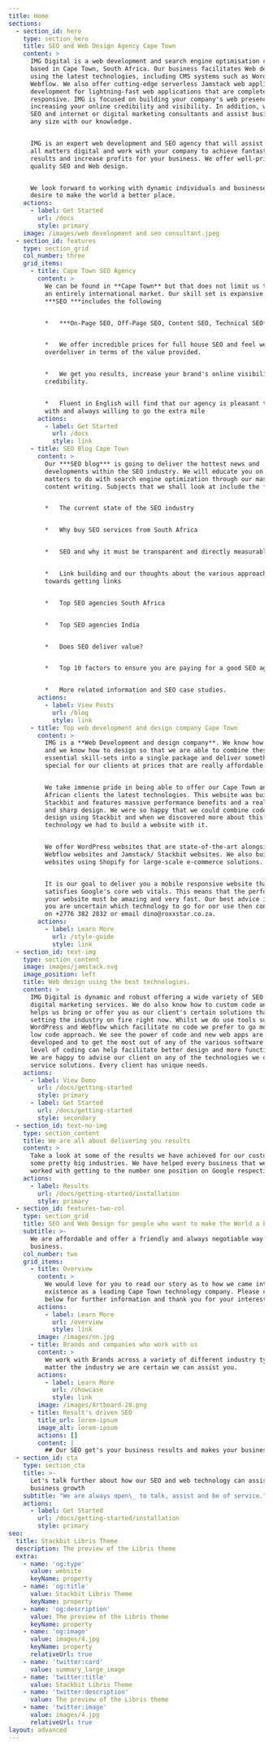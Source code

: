 ```yaml
---
title: Home
sections:
  - section_id: hero
    type: section_hero
    title: SEO and Web Design Agency Cape Town
    content: >
      IMG Digital is a web development and search engine optimisation company
      based in Cape Town, South Africa. Our business facilitates Web development
      using the latest technologies, including CMS systems such as WordPress and
      Webflow. We also offer cutting-edge serverless Jamstack web application
      development for lightning-fast web applications that are completely mobile
      responsive. IMG is focused on building your company's web presence and
      increasing your online credibility and visibility. In addition, we act as
      SEO and internet or digital marketing consultants and assist businesses of
      any size with our knowledge.


      IMG is an expert web development and SEO agency that will assist you on
      all matters digital and work with your company to achieve fantastic
      results and increase profits for your business. We offer well-priced and
      quality SEO and Web design.


      We look forward to working with dynamic individuals and businesses who
      desire to make the world a better place.
    actions:
      - label: Get Started
        url: /docs
        style: primary
    image: /images/web development and seo consultant.jpeg
  - section_id: features
    type: section_grid
    col_number: three
    grid_items:
      - title: Cape Town SEO Agency
        content: >
          We can be found in **Cape Town** but that does not limit us to serving
          an entirely international market. Our skill set is expansive and our
          ***SEO ***includes the following


          *   ***On-Page SEO, Off-Page SEO, Content SEO, Technical SEO***


          *   We offer incredible prices for full house SEO and feel we
          overdeliver in terms of the value provided.


          *   We get you results, increase your brand's online visibility and
          credibility.


          *   Fluent in English will find that our agency is pleasant to deal
          with and always willing to go the extra mile
        actions:
          - label: Get Started
            url: /docs
            style: link
      - title: SEO Blog Cape Town
        content: >
          Our ***SEO blog*** is going to deliver the hottest news and
          developments within the SEO industry. We will educate you on all
          matters to do with search engine optimization through our masterful
          content writing. Subjects that we shall look at include the following


          *   The current state of the SEO industry


          *   Why buy SEO services from South Africa


          *   SEO and why it must be transparent and directly measurable


          *   Link building and our thoughts about the various approaches
          towards getting links


          *   Top SEO agencies South Africa


          *   Top SEO agencies India


          *   Does SEO deliver value?


          *   Top 10 factors to ensure you are paying for a good SEO agency.


          *   More related information and SEO case studies.
        actions:
          - label: View Posts
            url: /blog
            style: link
      - title: Top web development and design company Cape Town
        content: >
          IMG is a **Web Development and design company**. We know how to code
          and we know how to design so that we are able to combine these
          essential skill-sets into a single package and deliver something
          special for our clients at prices that are really affordable. 


          We take immense pride in being able to offer our Cape Town and South
          African clients the latest technologies. This website was built using
          Stackbit and features massive performance benefits and a really clean
          and sharp design. We were so happy that we could combine code and
          design using Stackbit and when we discovered more about this
          technology we had to build a website with it. 


          We offer WordPress websites that are state-of-the-art alongside
          Webflow websites and Jamstack/ Stackbit websites. We also build
          websites using Shopify for large-scale e-commerce solutions.


          It is our goal to deliver you a mobile responsive website that
          satisfies Google's core web vitals. This means that the performance of
          your website must be amazing and very fast. Our best advice is that if
          you are uncertain which technology to go for oor use then contact us
          on +2776 382 2832 or email dino@roxxstar.co.za.
        actions:
          - label: Learn More
            url: /style-guide
            style: link
  - section_id: text-img
    type: section_content
    image: images/jamstack.svg
    image_position: left
    title: Web design using the best technologies.
    content: >
      IMG Digital is dynamic and robust offering a wide variety of SEO and
      digital marketing services. We do also know how to custom code and this
      helps us bring or offer you as our client's certain solutions that are
      setting the industry on fire right now. Whilst we do use tools such as
      WordPress and Webflow which facilitate no code we prefer to go more with a
      low code approach. We see the power of code and new web apps are being
      developed and to get the most out of any of the various software a good
      level of coding can help facilitate better design and more functionality.
      We are happy to advise our client on any of the technologies we offer as
      service solutions. Every client has unique needs.
    actions:
      - label: View Demo
        url: /docs/getting-started
        style: primary
      - label: Get Started
        url: /docs/getting-started
        style: secondary
  - section_id: text-no-img
    type: section_content
    title: We are all about delivering you results
    content: >
      Take a look at some of the results we have achieved for our customers in
      some pretty big industries. We have helped every business that we have
      worked with getting to the number one position on Google respectively.
    actions:
      - label: Results
        url: /docs/getting-started/installation
        style: primary
  - section_id: features-two-col
    type: section_grid
    title: SEO and Web Design for people who want to make the World a better place.
    subtitle: >-
      We are affordable and offer a friendly and always negotiable way of doing
      business.
    col_number: two
    grid_items:
      - title: Overview
        content: >
          We would love for you to read our story as to how we came into
          existence as a leading Cape Town technology company. Please click
          below for further information and thank you for your interest.
        actions:
          - label: Learn More
            url: /overview
            style: link
        image: /images/nn.jpg
      - title: Brands and companies who work with us
        content: >
          We work with Brands across a variety of different industry types so no
          matter the industry we are certain we can assist you.
        actions:
          - label: Learn More
            url: /showcase
            style: link
        image: /images/Artboard-28.png
      - title: Result's driven SEO
        title_url: lorem-ipsum
        image_alt: lorem-ipsum
        actions: []
        content: |
          ## Our SEO get's your business results and makes your business money.
  - section_id: cta
    type: section_cta
    title: >-
      Let's talk further about how our SEO and web technology can assist your
      business growth
    subtitle: "We are always open\_ to talk, assist and be of service."
    actions:
      - label: Get Started
        url: /docs/getting-started/installation
        style: primary
seo:
  title: Stackbit Libris Theme
  description: The preview of the Libris theme
  extra:
    - name: 'og:type'
      value: website
      keyName: property
    - name: 'og:title'
      value: Stackbit Libris Theme
      keyName: property
    - name: 'og:description'
      value: The preview of the Libris theme
      keyName: property
    - name: 'og:image'
      value: images/4.jpg
      keyName: property
      relativeUrl: true
    - name: 'twitter:card'
      value: summary_large_image
    - name: 'twitter:title'
      value: Stackbit Libris Theme
    - name: 'twitter:description'
      value: The preview of the Libris theme
    - name: 'twitter:image'
      value: images/4.jpg
      relativeUrl: true
layout: advanced
---
```

